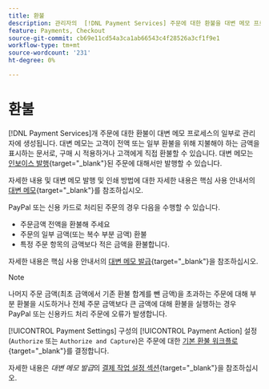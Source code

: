 ```yaml
---
title: 환불
description: 관리자의  [!DNL Payment Services] 주문에 대한 환불을 대변 메모 프로세스의 일부로 만듭니다.
feature: Payments, Checkout
source-git-commit: cb69e11cd54a3ca1ab66543c4f28526a3cf1f9e1
workflow-type: tm+mt
source-wordcount: '231'
ht-degree: 0%

---
```


# 환불

[!DNL Payment Services]개 주문에 대한 환불이 대변 메모 프로세스의 일부로 관리자에 생성됩니다. 대변 메모는 고객이 전액 또는 일부 환불을 위해 지불해야 하는 금액을 표시하는 문서로, 구매 시 적용하거나 고객에게 직접 환불할 수 있습니다. 대변 메모는 [인보이스 발행](https://experienceleague.adobe.com/ko/docs/commerce-admin/stores-sales/order-management/invoices#create-an-invoice){target="_blank"}된 주문에 대해서만 발행할 수 있습니다.

자세한 내용 및 대변 메모 발행 및 인쇄 방법에 대한 자세한 내용은 핵심 사용 안내서의 [대변 메모](https://experienceleague.adobe.com/ko/docs/commerce-admin/stores-sales/order-management/credit-memos/credit-memos){target="_blank"}를 참조하십시오.

PayPal 또는 신용 카드로 처리된 주문의 경우 다음을 수행할 수 있습니다.

* 주문금액 전액을 환불해 주세요
* 주문의 일부 금액(또는 복수 부분 금액) 환불
* 특정 주문 항목의 금액보다 적은 금액을 환불합니다.

자세한 내용은 핵심 사용 안내서의 [대변 메모 발급](https://experienceleague.adobe.com/ko/docs/commerce-admin/stores-sales/order-management/credit-memos/credit-memo-create){target="_blank"}을 참조하십시오.

>[!NOTE]
>
>나머지 주문 금액(최초 금액에서 기존 환불 합계를 뺀 금액)을 초과하는 주문에 대해 부분 환불을 시도하거나 전체 주문 금액보다 큰 금액에 대해 환불을 실행하는 경우 PayPal 또는 신용카드 처리 주문에 오류가 발생합니다.

[!UICONTROL Payment Settings] 구성의 [!UICONTROL Payment Action] 설정(`Authorize` 또는 `Authorize and Capture`)은 주문에 대한 [기본 환불 워크플로](https://experienceleague.adobe.com/ko/docs/commerce-admin/stores-sales/order-management/credit-memos/credit-memos#refund-workflow){target="_blank"}를 결정합니다.

자세한 내용은 _대변 메모 발급_&#x200B;의 [결제 작업 설정 섹션](https://experienceleague.adobe.com/ko/docs/commerce-admin/stores-sales/order-management/credit-memos/credit-memo-create#payment-action-setting){target="_blank"}을 참조하십시오.
